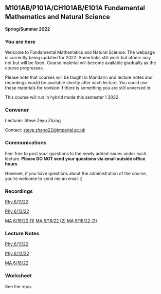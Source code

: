 ## M101AB/P101A/CH101AB/E101A Fundamental Mathematics and Natural Science　
**Spring/Summer 2022**

### You are here
Welcome to Fundamental Mathematics and Natural Science. The webpage is currently being updated for 2022. Some links still work but others may not but will be fixed. Course material will become available gradually as the course progresses.

Please note that courses will be taught in Mandarin and lecture notes and recordings would be available shortly after each lecture. You could use these materials for revision if there is something you are still unversed in.

This course will run in hybrid mode this semester 1 2022

### Convener
Lecturer: Steve Zeyu Zhang

Contact: steve.zhang22@imperial.ac.uk

### Communications
Feel free to post your questions to the newly added issues under each lecture. **Please DO NOT send your questions via email outside office hours.** 

However, if you have questions about the administration of the course, you're welcome to send me an email :)

### Recordings
[Phy 6/11/22](https://anu365-my.sharepoint.com/:v:/g/personal/u7394442_anu_edu_au/ES7HfQAGOhpArIFOQh6OYVEB_rCUFj6en5KGqT6QGOGq4Q?e=LKKVUe)

[Phy 6/12/22](https://anu365-my.sharepoint.com/:v:/g/personal/u7394442_anu_edu_au/EWU1HwqXH-FBs8h_xbH98BMBmFpattenSgSYtWU3QltVcQ?e=0AhRRv)

[MA 6/18/22 (1)](https://github.com/steve-zeyu-zhang/sp22-m101/blob/main/notes/0618.png)
[MA 6/18/22 (2)](https://github.com/steve-zeyu-zhang/sp22-m101/blob/main/notes/0618.png)
[MA 6/18/22 (3)](https://github.com/steve-zeyu-zhang/sp22-m101/blob/main/notes/0618.png)

### Lecture Notes
[Phy 6/11/22](https://github.com/steve-zeyu-zhang/sp2022-M101/blob/main/notes/0611.png)

[Phy 6/12/22](https://github.com/steve-zeyu-zhang/sp2022-M101/blob/main/notes/0612.png)

[MA 6/18/22](https://github.com/steve-zeyu-zhang/sp22-m101/blob/main/notes/0618.png)

### Worksheet
See the repo.


